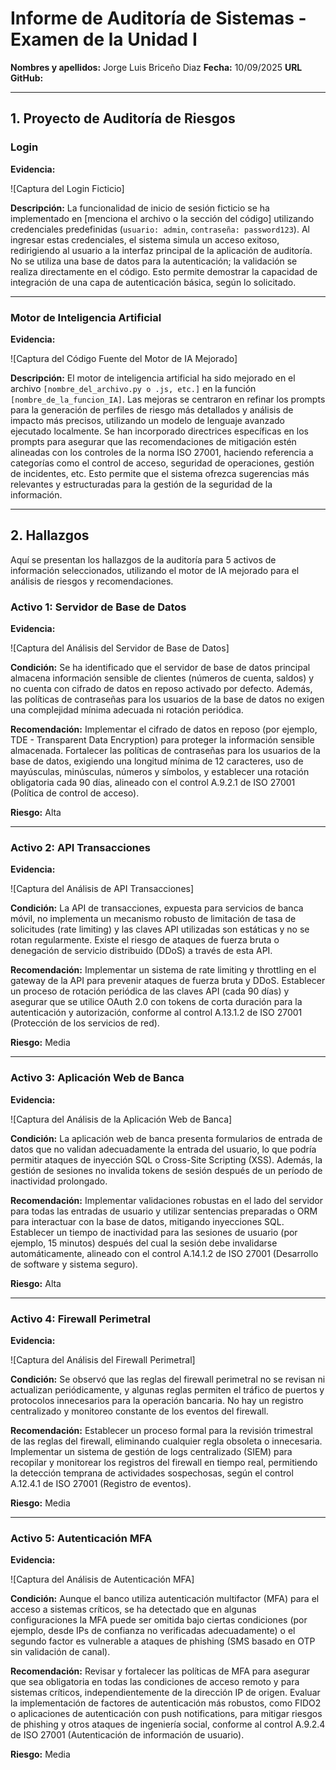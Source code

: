 # Informe de Auditoría de Sistemas - Examen de la Unidad I

**Nombres y apellidos:** Jorge Luis Briceño Diaz
**Fecha:** 10/09/2025
**URL GitHub:** 

---

## 1. Proyecto de Auditoría de Riesgos

### Login

**Evidencia:**

![Captura del Login Ficticio]


**Descripción:**
La funcionalidad de inicio de sesión ficticio se ha implementado en [menciona el archivo o la sección del código] utilizando credenciales predefinidas (`usuario: admin`, `contraseña: password123`). Al ingresar estas credenciales, el sistema simula un acceso exitoso, redirigiendo al usuario a la interfaz principal de la aplicación de auditoría. No se utiliza una base de datos para la autenticación; la validación se realiza directamente en el código. Esto permite demostrar la capacidad de integración de una capa de autenticación básica, según lo solicitado.

---

### Motor de Inteligencia Artificial

**Evidencia:**

![Captura del Código Fuente del Motor de IA Mejorado]


**Descripción:**
El motor de inteligencia artificial ha sido mejorado en el archivo `[nombre_del_archivo.py o .js, etc.]` en la función `[nombre_de_la_funcion_IA]`. Las mejoras se centraron en refinar los prompts para la generación de perfiles de riesgo más detallados y análisis de impacto más precisos, utilizando un modelo de lenguaje avanzado ejecutado localmente. Se han incorporado directrices específicas en los prompts para asegurar que las recomendaciones de mitigación estén alineadas con los controles de la norma ISO 27001, haciendo referencia a categorías como el control de acceso, seguridad de operaciones, gestión de incidentes, etc. Esto permite que el sistema ofrezca sugerencias más relevantes y estructuradas para la gestión de la seguridad de la información.

---

## 2. Hallazgos

Aquí se presentan los hallazgos de la auditoría para 5 activos de información seleccionados, utilizando el motor de IA mejorado para el análisis de riesgos y recomendaciones.

### Activo 1: Servidor de Base de Datos

**Evidencia:**

![Captura del Análisis del Servidor de Base de Datos]


**Condición:**
Se ha identificado que el servidor de base de datos principal almacena información sensible de clientes (números de cuenta, saldos) y no cuenta con cifrado de datos en reposo activado por defecto. Además, las políticas de contraseñas para los usuarios de la base de datos no exigen una complejidad mínima adecuada ni rotación periódica.

**Recomendación:**
Implementar el cifrado de datos en reposo (por ejemplo, TDE - Transparent Data Encryption) para proteger la información sensible almacenada. Fortalecer las políticas de contraseñas para los usuarios de la base de datos, exigiendo una longitud mínima de 12 caracteres, uso de mayúsculas, minúsculas, números y símbolos, y establecer una rotación obligatoria cada 90 días, alineado con el control A.9.2.1 de ISO 27001 (Política de control de acceso).

**Riesgo:** Alta

---

### Activo 2: API Transacciones

**Evidencia:**

![Captura del Análisis de API Transacciones]


**Condición:**
La API de transacciones, expuesta para servicios de banca móvil, no implementa un mecanismo robusto de limitación de tasa de solicitudes (rate limiting) y las claves API utilizadas son estáticas y no se rotan regularmente. Existe el riesgo de ataques de fuerza bruta o denegación de servicio distribuido (DDoS) a través de esta API.

**Recomendación:**
Implementar un sistema de rate limiting y throttling en el gateway de la API para prevenir ataques de fuerza bruta y DDoS. Establecer un proceso de rotación periódica de las claves API (cada 90 días) y asegurar que se utilice OAuth 2.0 con tokens de corta duración para la autenticación y autorización, conforme al control A.13.1.2 de ISO 27001 (Protección de los servicios de red).

**Riesgo:** Media

---

### Activo 3: Aplicación Web de Banca

**Evidencia:**

![Captura del Análisis de la Aplicación Web de Banca]


**Condición:**
La aplicación web de banca presenta formularios de entrada de datos que no validan adecuadamente la entrada del usuario, lo que podría permitir ataques de inyección SQL o Cross-Site Scripting (XSS). Además, la gestión de sesiones no invalida tokens de sesión después de un período de inactividad prolongado.

**Recomendación:**
Implementar validaciones robustas en el lado del servidor para todas las entradas de usuario y utilizar sentencias preparadas o ORM para interactuar con la base de datos, mitigando inyecciones SQL. Establecer un tiempo de inactividad para las sesiones de usuario (por ejemplo, 15 minutos) después del cual la sesión debe invalidarse automáticamente, alineado con el control A.14.1.2 de ISO 27001 (Desarrollo de software y sistema seguro).

**Riesgo:** Alta

---

### Activo 4: Firewall Perimetral

**Evidencia:**

![Captura del Análisis del Firewall Perimetral]


**Condición:**
Se observó que las reglas del firewall perimetral no se revisan ni actualizan periódicamente, y algunas reglas permiten el tráfico de puertos y protocolos innecesarios para la operación bancaria. No hay un registro centralizado y monitoreo constante de los eventos del firewall.

**Recomendación:**
Establecer un proceso formal para la revisión trimestral de las reglas del firewall, eliminando cualquier regla obsoleta o innecesaria. Implementar un sistema de gestión de logs centralizado (SIEM) para recopilar y monitorear los registros del firewall en tiempo real, permitiendo la detección temprana de actividades sospechosas, según el control A.12.4.1 de ISO 27001 (Registro de eventos).

**Riesgo:** Media

---

### Activo 5: Autenticación MFA

**Evidencia:**

![Captura del Análisis de Autenticación MFA]


**Condición:**
Aunque el banco utiliza autenticación multifactor (MFA) para el acceso a sistemas críticos, se ha detectado que en algunas configuraciones la MFA puede ser omitida bajo ciertas condiciones (por ejemplo, desde IPs de confianza no verificadas adecuadamente) o el segundo factor es vulnerable a ataques de phishing (SMS basado en OTP sin validación de canal).

**Recomendación:**
Revisar y fortalecer las políticas de MFA para asegurar que sea obligatoria en todas las condiciones de acceso remoto y para sistemas críticos, independientemente de la dirección IP de origen. Evaluar la implementación de factores de autenticación más robustos, como FIDO2 o aplicaciones de autenticación con push notifications, para mitigar riesgos de phishing y otros ataques de ingeniería social, conforme al control A.9.2.4 de ISO 27001 (Autenticación de información de usuario).

**Riesgo:** Media
